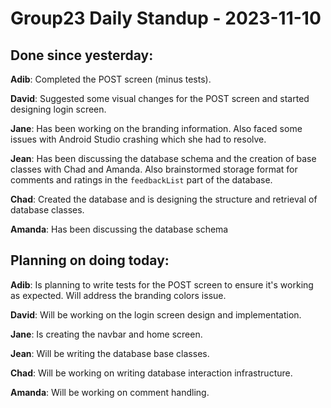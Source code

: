 # Group23 Daily Standup - 2023-11-10

## Done since yesterday:

**Adib**: Completed the POST screen (minus tests).

**David**: Suggested some visual changes for the POST screen and started designing login screen.

**Jane**: Has been working on the branding information. Also faced some issues with Android Studio crashing which she had to resolve.

**Jean**: Has been discussing the database schema and the creation of base classes with Chad and Amanda. Also brainstormed storage format for comments and ratings in the `feedbackList` part of the database.

**Chad**: Created the database and is designing the structure and retrieval of database classes.

**Amanda**: Has been discussing the database schema

## Planning on doing today:

**Adib**: Is planning to write tests for the POST screen to ensure it's working as expected. Will address the branding colors issue.

**David**: Will be working on the login screen design and implementation.

**Jane**: Is creating the navbar and home screen.

**Jean**: Will be writing the database base classes.

**Chad**: Will be working on writing database interaction infrastructure.

**Amanda**: Will be working on comment handling.
